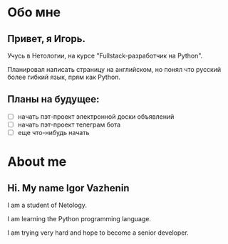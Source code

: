 # Обо мне

## Привет, я Игорь.

Учусь в Нетологии, на курсе "Fullstack-разработчик на Python".

Планировал написать страницу на английском, но понял что русский более гибкий язык, прям как Python.

## Планы на будущее:

- [ ] начать пэт-проект электронной доски объявлений
- [ ]  начать пэт-проект телеграм бота
- [ ] еще что-нибудь начать

# About me

## Hi. My name Igor Vazhenin

I am a student of Netology.

I am learning the Python programming language.

I am trying very hard and hope to become a senior developer.
